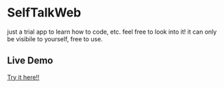 # SelfTalkWeb
just a trial app to learn how to code, etc.
feel free to look into it!
it can only be visibile to yourself, free to use.

## Live Demo
[Try it here!!](https://vlegrast.github.io/SelfTalk/)
